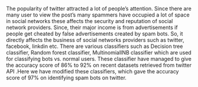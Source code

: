  The popularity of twitter attracted a lot of people’s attention. Since there are many user to view the post’s many spammers have occupied a lot of space in social networks these affects the security and reputation of social network providers. Since, their major income is from advertisements if people get cheated by false advertisements created by spam bots. So, it directly affects the business of social networks providers such as twitter, facebook, linkdin etc. There are various classifiers such as Decision tree classifier, Random forest classifier, MultinomialINB classifier which are used for classifying bots vs. normal users. These classifier have managed to give the accuracy score of 86% to 92% on recent datasets retrieved from twitter API .Here we have modified these classifiers, which gave the accuracy score of 97% on identifying spam bots on twitter.
